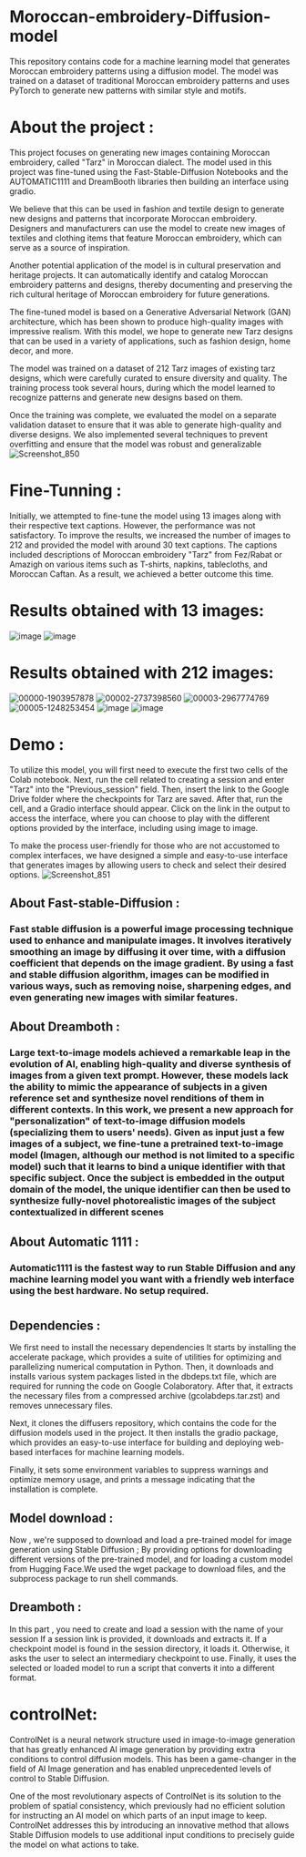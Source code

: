 # Moroccan-embroidery-Diffusion-model
This repository contains code for a machine learning model that generates Moroccan embroidery patterns using a diffusion model. The model was trained on a dataset of traditional Moroccan embroidery patterns and uses PyTorch to generate new patterns with similar style and motifs. 
# About the project : 

This project focuses on generating new images containing Moroccan embroidery, called "Tarz" in Moroccan dialect. The model used in this project was fine-tuned using the Fast-Stable-Diffusion Notebooks and the AUTOMATIC1111 and DreamBooth libraries then building an interface using gradio.

We believe that this can be used in fashion and textile design to generate new designs and patterns that incorporate Moroccan embroidery. Designers and manufacturers can use the model to create new images of textiles and clothing items that feature Moroccan embroidery, which can serve as a source of inspiration.

Another potential application of the model is in cultural preservation and heritage projects. It can automatically identify and catalog Moroccan embroidery patterns and designs, thereby documenting and preserving the rich cultural heritage of Moroccan embroidery for future generations.

The fine-tuned model is based on a Generative Adversarial Network (GAN) architecture, which has been shown to produce high-quality images with impressive realism. With this model, we hope to generate new Tarz designs that can be used in a variety of applications, such as fashion design, home decor, and more.

The model was trained on a dataset of 212 Tarz images of existing tarz designs, which were carefully curated to ensure diversity and quality. The training process took several hours, during which the model learned to recognize patterns and generate new designs based on them.

Once the training was complete, we evaluated the model on a separate validation dataset to ensure that it was able to generate high-quality and diverse designs. We also implemented several techniques to prevent overfitting and ensure that the model was robust and generalizable
![Screenshot_850](https://user-images.githubusercontent.com/93876670/236659507-c1abdb46-9465-4085-b324-49558113dcb4.png)


# Fine-Tunning : 
Initially, we attempted to fine-tune the model using 13 images along with their respective text captions. However, the performance was not satisfactory. To improve the results, we increased the number of images to 212 and provided the model with around 30 text captions. The captions included descriptions of Moroccan embroidery "Tarz" from Fez/Rabat or Amazigh on various items such as T-shirts, napkins, tablecloths, and Moroccan Caftan. As a result, we achieved a better outcome this time.

# Results obtained with 13 images:
![image](https://user-images.githubusercontent.com/93876670/236658751-36b84574-7920-4233-83d9-423aa991ce0e.png)
![image](https://user-images.githubusercontent.com/93876670/236658779-fda8f190-5ed7-40be-8464-58914dd044e0.png)

# Results obtained with 212 images:
![00000-1903957878](https://user-images.githubusercontent.com/93876670/236658656-e8b886b8-25c2-44cd-9ce7-f351a0121054.png)
![00002-2737398560](https://user-images.githubusercontent.com/93876670/236658662-68f2aa16-319f-4e8b-895d-ae8a99530cf3.png)
![00003-2967774769](https://user-images.githubusercontent.com/93876670/236658666-2cd2b415-0ef5-4dc9-ba32-c00d3dd048d8.png)
![00005-1248253454](https://user-images.githubusercontent.com/93876670/236658669-e3397138-c999-4c30-8eca-b097346fa9fd.png)
![image](https://user-images.githubusercontent.com/93876670/236658689-8e8818d1-a118-4bd2-b6e3-9468cf417e34.png)
![image](https://user-images.githubusercontent.com/93876670/236658699-d0ade024-cc5a-46b8-aa71-deadb3e03f60.png)

# Demo :
To utilize this model, you will first need to execute the first two cells of the Colab notebook. Next, run the cell related to creating a session and enter "Tarz" into the "Previous_session" field. Then, insert the link to the Google Drive folder where the checkpoints for Tarz are saved. After that, run the cell, and a Gradio interface should appear. Click on the link in the output to access the interface, where you can choose to play with the different options provided by the interface, including using image to image.

To make the process user-friendly for those who are not accustomed to complex interfaces, we have designed a simple and easy-to-use interface that generates images by allowing users to check and select their desired options.
![Screenshot_851](https://user-images.githubusercontent.com/93876670/236658844-5f23ef2e-db0a-4a4f-a37c-143bf4f5aea3.png)


## About Fast-stable-Diffusion :
### Fast stable diffusion is a powerful image processing technique used to enhance and manipulate images. It involves iteratively smoothing an image by diffusing it over time, with a diffusion coefficient that depends on the image gradient. By using a fast and stable diffusion algorithm, images can be modified in various ways, such as removing noise, sharpening edges, and even generating new images with similar features.
## About Dreamboth :
### Large text-to-image models achieved a remarkable leap in the evolution of AI, enabling high-quality and diverse synthesis of images from a given text prompt. However, these models lack the ability to mimic the appearance of subjects in a given reference set and synthesize novel renditions of them in different contexts. In this work, we present a new approach for "personalization" of text-to-image diffusion models (specializing them to users' needs). Given as input just a few images of a subject, we fine-tune a pretrained text-to-image model (Imagen, although our method is not limited to a specific model) such that it learns to bind a unique identifier with that specific subject. Once the subject is embedded in the output domain of the model, the unique identifier can then be used to synthesize fully-novel photorealistic images of the subject contextualized in different scenes
## About Automatic 1111 :
### Automatic1111 is the fastest way to run Stable Diffusion and any machine learning model you want with a friendly web interface using the best hardware. No setup required.
# 
## Dependencies :
We first need to install the necessary dependencies 
It starts by installing the accelerate package, which provides a suite of utilities for optimizing and parallelizing numerical computation in Python. Then, it downloads and installs various system packages listed in the dbdeps.txt file, which are required for running the code on Google Colaboratory. After that, it extracts the necessary files from a compressed archive (gcolabdeps.tar.zst) and removes unnecessary files.

Next, it clones the diffusers repository, which contains the code for the diffusion models used in the project. It then installs the gradio package, which provides an easy-to-use interface for building and deploying web-based interfaces for machine learning models.

Finally, it sets some environment variables to suppress warnings and optimize memory usage, and prints a message indicating that the installation is complete.
## Model download :
Now , we're supposed to download and load a pre-trained model for image generation using Stable Diffusion ; By providing options for downloading different versions of the pre-trained model, and for loading a custom model from Hugging Face.We used  the wget package to download files, and the subprocess package to run shell commands.
## Dreamboth :
In this part , you need to create and load a session with the name of your session If a session link is provided, it downloads and extracts it. If a checkpoint model is found in the session directory, it loads it. Otherwise, it asks the user to select an intermediary checkpoint to use. Finally, it uses the selected or loaded model to run a script that converts it into a different format.

# controlNet:
ControlNet is a neural network structure used in image-to-image generation that has greatly enhanced AI image generation by providing extra conditions to control diffusion models. This has been a game-changer in the field of AI Image generation and has enabled unprecedented levels of control to Stable Diffusion.

One of the most revolutionary aspects of ControlNet is its solution to the problem of spatial consistency, which previously had no efficient solution for instructing an AI model on which parts of an input image to keep. ControlNet addresses this by introducing an innovative method that allows Stable Diffusion models to use additional input conditions to precisely guide the model on what actions to take.



